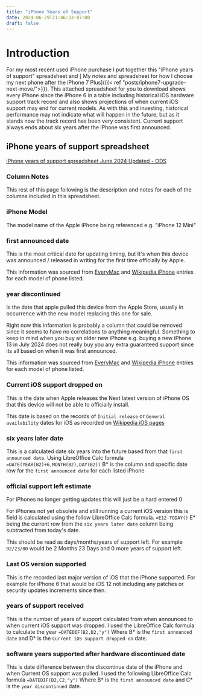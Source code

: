```yaml
---
title: "iPhone Years of Support"
date: 2024-06-29T21:46:33-07:00
draft: false
---
```


# Introduction

For my most recent used iPhone purchase I put together this "iPhone years of support" spreadsheet and [ My notes and spreadsheet for how I choose my next phone after the iPhone 7 Plus]({{< ref "posts/iphone7-upgrade-next-move/">}}).  This attached spreadsheet for you to download shows every iPhone since the iPhone 6 in a table including historical iOS hardware support track record and also shows projections of when current iOS support may end for current models. As with this and investing, historical performance may not indicate what will happen in the future, but as it stands now the track record has been very consistent. Current support always ends about six years after the iPhone was first announced.


## iPhone years of support spreadsheet
[iPhone years of support spreadsheet June 2024 Updated - ODS](iPhone%20Years%20of%20Support.ods)

### Column Notes
This rest of this page following is the description and notes for each of the columns included in this spreadsheet. 

### iPhone Model 
The model name of the Apple iPhone being referenced e.g. "iPhone 12 Mini"


### first announced date
This is the most critical date for updating timing, but It's when this device was announced / released in writing for the first time officially by Apple.

This information was sourced from [EveryMac](https://everymac.com/systems/apple/iphone/index-iphone-specs.html) and [Wikipedia iPhone](https://en.wikipedia.org/wiki/IPhone) entries for each model of phone listed.


### year discontinued 
Is the date that apple pulled this device from the Apple Store, usually in occurrence with the new model replacing this one for sale.

Right now this information is probably a column that could be removed since it seems to have no correlations to anything meaningful. Something to keep in mind when you buy an older new iPhone e.g. buying a new iPhone 13 in July 2024 does not really buy you any extra guaranteed support since its all based on when it was first announced.

This information was sourced from [EveryMac](https://everymac.com/systems/apple/iphone/index-iphone-specs.html) and [Wikipedia iPhone](https://en.wikipedia.org/wiki/IPhone) entries for each model of phone listed.


###  Current iOS support dropped on
This is the date when Apple releases the Next latest version of iPhone OS that this device will not be able to officially install. 

This date is based on the records of `Initial release` or `General availability` dates for iOS as recorded on [Wikipedia iOS pages](https://en.wikipedia.org/wiki/IOS) 


### six years later date
This is a calculated date six years into the future based from that `first announced date`. Using LibreOffice Calc formula `=DATE(YEAR(B2)+6,MONTH(B2),DAY(B2))`  B* is the column and specific date row for the `first announced date` for each listed iPhone


### official support left estimate
For iPhones no longer getting updates this will just be a hard entered 0

For iPhones not yet obsolete and still running a current iOS version this is field is calculated using the follow LibreOffice Calc formula. `=E12-TODAY()` E* being the current row from the `six years later date` column being subtracted from today's date.

This should be read as days/months/years of support left. For example `02/23/00` would be 2 Months 23 Days and 0 more years of support left.

### Last OS version supported
This is the recorded last major version of iOS that the iPhone supported. For example for iPhone 6 that would be iOS 12 not including any patches or security updates increments since then.

### years of support received
This is the number of years of support calculated from when announced to when current iOS support was dropped. I used the LibreOffice Calc formula to calculate the year `=DATEDIF(B2,D2,"y")` Where B* is the `first announced date` and D* is the `Current iOS support dropped on` date.

### software years supported after hardware discontinued date
This is date difference between the discontinue date of the iPhone and when Current OS support was pulled. I used the following LibreOffice Calc formula `=DATEDIF(B2,C2,"y")`  Where B* is the `first announced date` and C* is the `year discontinued` date.